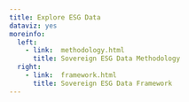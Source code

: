 ```yaml
---
title: Explore ESG Data
dataviz: yes
moreinfo:
  left:
    - link:  methodology.html
      title: Sovereign ESG Data Methodology
  right:
    - link:  framework.html
      title: Sovereign ESG Data Framework
---
```


<div class='tableauPlaceholder' style='width: 1150px; height: 1027px;'>
<object class='tableauViz' width='1150' height='1027' style='display:none;'><param name='host_url' value='https%3A%2F%2Fdataviz.worldbank.org%2F' /> <param name='embed_code_version' value='3' /> <param name='site_root' value='&#47;t&#47;DECDG' /><param name='name' value='ESG_explore&#47;Exploration' /><param name='tabs' value='no' /><param name='toolbar' value='yes' /><param name='showAppBanner' value='false' /><param name='filter' value='iframeSizedToWindow=true' /></object>
</div>

